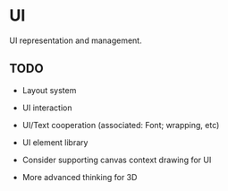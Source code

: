 # UI

UI representation and management.


## TODO

- Layout system
- UI interaction
- UI/Text cooperation (associated: Font; wrapping, etc)
- UI element library
- Consider supporting canvas context drawing for UI

- More advanced thinking for 3D
